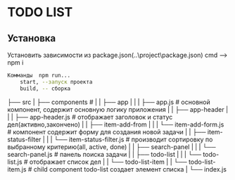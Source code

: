 

TODO LIST
================

Установка
----------
Установить зависимости из package.json(..\project\package.json) cmd --> npm i

```sh
Комманды  npm run...
    start, --запуск проекта
    build, -- сборка
```


├── src
|  ├── components                   #
|  |  ├── app
|  |  |  ├── app.js                 # основной компонент, содержит основную логику приложения
|  |  ├── app-header
|  |  |  ├── app-header.js          # отображает заголовок и статус дел(активно,закончено)
|  |  ├── item-add-from
|  |  |  └── item-add-form.js       # компонент содержит форму для создания новой задачи
|  |  ├── item-status-filter
|  |  |  └── item-status-filter.js  # производит сортировку по выбранному критерию(all, active, done)
|  |  ├── search-panel
|  |  |  └── search-panel.js        # панель поиска задачи
|  |  ├── todo-list
|  |  |  └── todo-list.js           # отображает список дел
|  |  └── todo-list-item
|  |     └── todo-list-item.js      # child component todo-list создает  элемент списка
|  └── index.js